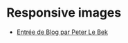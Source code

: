 # Responsive images

  - [Entrée de Blog par Peter Le Bek ](https://www.safaribooksonline.com/blog/2014/02/17/building-responsible-visualizations-d3-js/)
